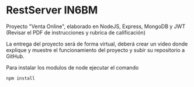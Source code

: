 # RestServer IN6BM

Proyecto "Venta Online", elaborado en NodeJS, Express, MongoDB y JWT (Revisar el PDF de instrucciones y rubrica de calificación)

La entrega del proyecto será de forma virtual, deberá crear un video donde explique y muestre el funcionamiento del proyecto y subir su repositorio a GitHub.

Para instalar los modulos de node ejecutar el comando
```
npm install
```
